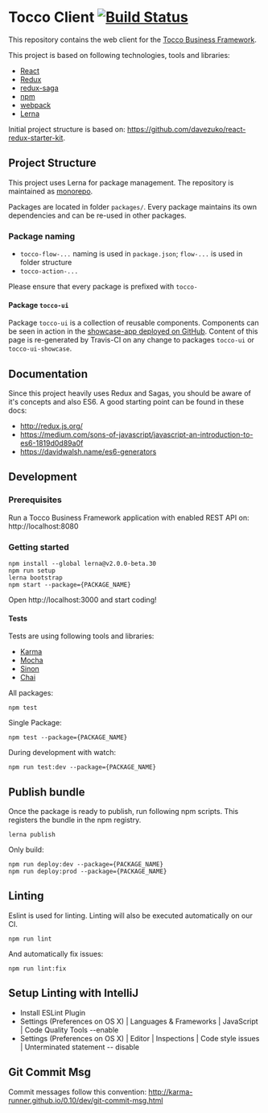 # Tocco Client [![Build Status](https://travis-ci.org/tocco/tocco-client.svg?branch=master)](https://travis-ci.org/tocco/tocco-client)
This repository contains the web client for the [Tocco Business Framework](https://www.tocco.ch).

This project is based on following technologies, tools and libraries:
* [React](https://facebook.github.io/react/)
* [Redux](https://github.com/reactjs/redux)
* [redux-saga](https://github.com/yelouafi/redux-saga)
* [npm](https://www.npmjs.com/)
* [webpack](https://webpack.github.io/)
* [Lerna](https://lernajs.io/)

Initial project structure is based on:
https://github.com/davezuko/react-redux-starter-kit.

## Project Structure
This project uses Lerna for package management.
The repository is maintained as [monorepo](https://github.com/babel/babel/blob/master/doc/design/monorepo.md).

Packages are located in folder ``packages/``. Every package maintains its own dependencies
and can be re-used in other packages.

### Package naming
* ``tocco-flow-...`` naming is used in ``package.json``; ``flow-...`` is used in folder structure
* ``tocco-action-...``

Please ensure that every package is prefixed with ``tocco-``

#### Package ``tocco-ui``
Package ``tocco-ui`` is a collection of reusable components. Components can be seen in action in the
[showcase-app deployed on GitHub](https://tocco.github.io/tocco-client/). Content of this page
is re-generated by Travis-CI on any change to packages ``tocco-ui`` or ``tocco-ui-showcase``.

## Documentation
Since this project heavily uses Redux and Sagas, you should be aware of it's concepts and also ES6.
A good starting point can be found in these docs:
* http://redux.js.org/
* https://medium.com/sons-of-javascript/javascript-an-introduction-to-es6-1819d0d89a0f
* https://davidwalsh.name/es6-generators

## Development

### Prerequisites
Run a Tocco Business Framework application with enabled REST API on:
http://localhost:8080

### Getting started
```
npm install --global lerna@v2.0.0-beta.30
npm run setup
lerna bootstrap
npm start --package={PACKAGE_NAME}
```
Open http://localhost:3000 and start coding!

#### Tests
Tests are using following tools and libraries:
* [Karma](https://karma-runner.github.io/)
* [Mocha](https://mochajs.org/)
* [Sinon](http://sinonjs.org/)
* [Chai](http://chaijs.com/)

All packages:
```
npm test
```

Single Package:
```
npm test --package={PACKAGE_NAME}
```

During development with watch:
```
npm run test:dev --package={PACKAGE_NAME}
```


## Publish bundle
Once the package is ready to publish, run following npm scripts. This registers the bundle
in the npm registry.

```
lerna publish
```

Only build:
```
npm run deploy:dev --package={PACKAGE_NAME}
npm run deploy:prod --package={PACKAGE_NAME}
```

## Linting
Eslint is used for linting. Linting will also be executed automatically on our CI.

```
npm run lint
```

And automatically fix issues:

```
npm run lint:fix
```

## Setup Linting with IntelliJ
- Install ESLint Plugin
- Settings (Preferences on OS X) | Languages & Frameworks | JavaScript |  Code Quality Tools --enable
- Settings (Preferences on OS X) | Editor | Inspections | Code style issues | Unterminated statement -- disable

## Git Commit Msg
Commit messages follow this convention:
http://karma-runner.github.io/0.10/dev/git-commit-msg.html
